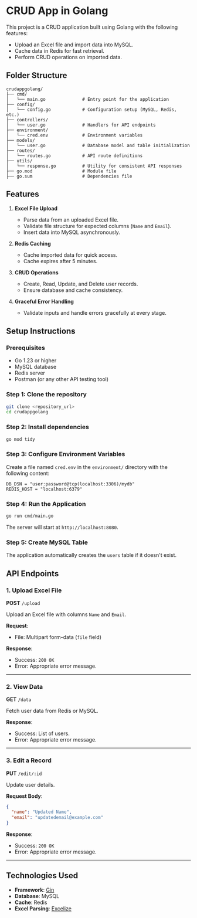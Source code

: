 
# CRUD App in Golang

This project is a CRUD application built using Golang with the following features:
- Upload an Excel file and import data into MySQL.
- Cache data in Redis for fast retrieval.
- Perform CRUD operations on imported data.

## Folder Structure

```
crudappgolang/
├── cmd/
│   └── main.go              # Entry point for the application
├── config/
│   └── config.go            # Configuration setup (MySQL, Redis, etc.)
├── controllers/
│   └── user.go              # Handlers for API endpoints
├── environment/
│   └── cred.env             # Environment variables
├── models/
│   └── user.go              # Database model and table initialization
├── routes/
│   └── routes.go            # API route definitions
├── utils/
│   └── response.go          # Utility for consistent API responses
├── go.mod                   # Module file
├── go.sum                   # Dependencies file
```

## Features

1. **Excel File Upload**
   - Parse data from an uploaded Excel file.
   - Validate file structure for expected columns (`Name` and `Email`).
   - Insert data into MySQL asynchronously.

2. **Redis Caching**
   - Cache imported data for quick access.
   - Cache expires after 5 minutes.

3. **CRUD Operations**
   - Create, Read, Update, and Delete user records.
   - Ensure database and cache consistency.

4. **Graceful Error Handling**
   - Validate inputs and handle errors gracefully at every stage.

## Setup Instructions

### Prerequisites

- Go 1.23 or higher
- MySQL database
- Redis server
- Postman (or any other API testing tool)

### Step 1: Clone the repository
```bash
git clone <repository_url>
cd crudappgolang
```

### Step 2: Install dependencies
```bash
go mod tidy
```

### Step 3: Configure Environment Variables
Create a file named `cred.env` in the `environment/` directory with the following content:
```
DB_DSN = "user:password@tcp(localhost:3306)/mydb"
REDIS_HOST = "localhost:6379"

```

### Step 4: Run the Application
```bash
go run cmd/main.go
```

The server will start at `http://localhost:8080`.

### Step 5: Create MySQL Table
The application automatically creates the `users` table if it doesn't exist.

## API Endpoints

### 1. Upload Excel File
**POST** `/upload`

Upload an Excel file with columns `Name` and `Email`.

**Request**:
- File: Multipart form-data (`file` field)

**Response**:
- Success: `200 OK`
- Error: Appropriate error message.

---

### 2. View Data
**GET** `/data`

Fetch user data from Redis or MySQL.

**Response**:
- Success: List of users.
- Error: Appropriate error message.

---

### 3. Edit a Record
**PUT** `/edit/:id`

Update user details.

**Request Body**:
```json
{
  "name": "Updated Name",
  "email": "updatedemail@example.com"
}
```

**Response**:
- Success: `200 OK`
- Error: Appropriate error message.

---

## Technologies Used
- **Framework**: [Gin](https://github.com/gin-gonic/gin)
- **Database**: MySQL
- **Cache**: Redis
- **Excel Parsing**: [Excelize](https://github.com/xuri/excelize)

